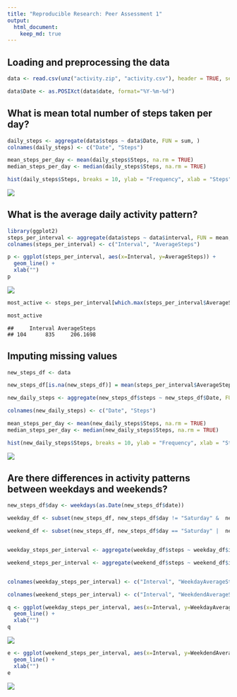 ```yaml
---
title: "Reproducible Research: Peer Assessment 1"
output: 
  html_document:
    keep_md: true
---
```



## Loading and preprocessing the data


```r
data <- read.csv(unz("activity.zip", "activity.csv"), header = TRUE, sep = ",") 

data$Date <- as.POSIXct(data$date, format="%Y-%m-%d")
```
## What is mean total number of steps taken per day?


```r
daily_steps <- aggregate(data$steps ~ data$Date, FUN = sum, )
colnames(daily_steps) <- c("Date", "Steps")

mean_steps_per_day <- mean(daily_steps$Steps, na.rm = TRUE)
median_steps_per_day <- median(daily_steps$Steps, na.rm = TRUE)

hist(daily_steps$Steps, breaks = 10, ylab = "Frequency", xlab = "Steps", main = "Total Steps per Day")
```

![](PA1_template_files/figure-html/unnamed-chunk-2-1.png)<!-- -->


## What is the average daily activity pattern?

```r
library(ggplot2)
steps_per_interval <- aggregate(data$steps ~ data$interval, FUN = mean, )
colnames(steps_per_interval) <- c("Interval", "AverageSteps")

p <- ggplot(steps_per_interval, aes(x=Interval, y=AverageSteps)) +
  geom_line() +
  xlab("")
p
```

![](PA1_template_files/figure-html/unnamed-chunk-3-1.png)<!-- -->

```r
most_active <- steps_per_interval[which.max(steps_per_interval$AverageSteps),]

most_active
```

```
##     Interval AverageSteps
## 104      835     206.1698
```
## Imputing missing values

```r
new_steps_df <- data

new_steps_df[is.na(new_steps_df)] = mean(steps_per_interval$AverageSteps)

new_daily_steps <- aggregate(new_steps_df$steps ~ new_steps_df$Date, FUN = sum, )

colnames(new_daily_steps) <- c("Date", "Steps")

mean_steps_per_day <- mean(new_daily_steps$Steps, na.rm = TRUE)
median_steps_per_day <- median(new_daily_steps$Steps, na.rm = TRUE)

hist(new_daily_steps$Steps, breaks = 10, ylab = "Frequency", xlab = "Steps", main = "Total Steps per Day")
```

![](PA1_template_files/figure-html/unnamed-chunk-4-1.png)<!-- -->


## Are there differences in activity patterns between weekdays and weekends?


```r
new_steps_df$day <- weekdays(as.Date(new_steps_df$date))

weekday_df <- subset(new_steps_df, new_steps_df$day != "Saturday" &  new_steps_df$day != "Sunday")

weekend_df <- subset(new_steps_df, new_steps_df$day == "Saturday" |  new_steps_df$day == "Sunday")


weekday_steps_per_interval <- aggregate(weekday_df$steps ~ weekday_df$interval, FUN = mean, )

weekend_steps_per_interval <- aggregate(weekend_df$steps ~ weekend_df$interval, FUN = mean, )


colnames(weekday_steps_per_interval) <- c("Interval", "WeekdayAverageSteps")

colnames(weekend_steps_per_interval) <- c("Interval", "WeekdendAverageSteps")

q <- ggplot(weekday_steps_per_interval, aes(x=Interval, y=WeekdayAverageSteps)) +
  geom_line() +
  xlab("")
q
```

![](PA1_template_files/figure-html/unnamed-chunk-5-1.png)<!-- -->

```r
e <- ggplot(weekend_steps_per_interval, aes(x=Interval, y=WeekdendAverageSteps)) +
  geom_line() +
  xlab("")
e
```

![](PA1_template_files/figure-html/unnamed-chunk-5-2.png)<!-- -->
